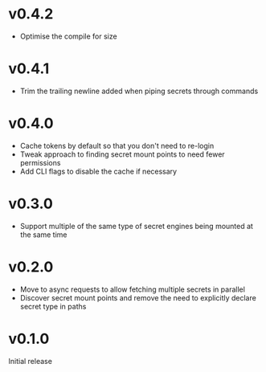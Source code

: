 # v0.4.2

- Optimise the compile for size

# v0.4.1

- Trim the trailing newline added when piping secrets through commands

# v0.4.0

- Cache tokens by default so that you don't need to re-login
- Tweak approach to finding secret mount points to need fewer permissions
- Add CLI flags to disable the cache if necessary

# v0.3.0

- Support multiple of the same type of secret engines being mounted at the same time

# v0.2.0

- Move to async requests to allow fetching multiple secrets in parallel
- Discover secret mount points and remove the need to explicitly declare secret type in paths

# v0.1.0

Initial release